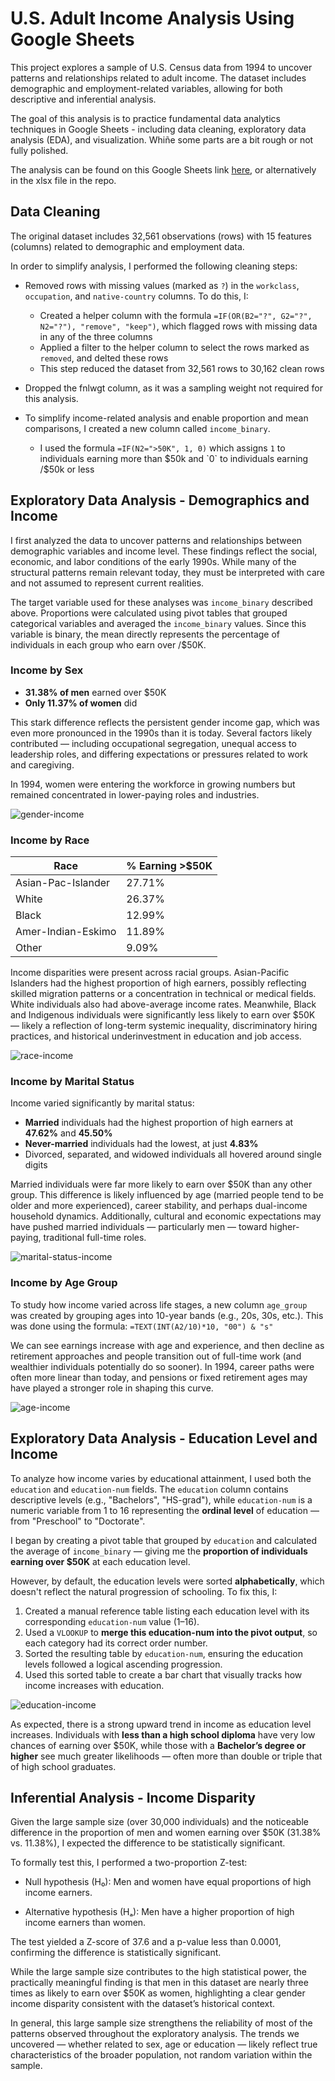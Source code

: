 # U.S. Adult Income Analysis Using Google Sheets

This project explores a sample of U.S. Census data from 1994 to uncover patterns and relationships related to adult income. The dataset includes demographic and employment-related variables, allowing for both descriptive and inferential analysis.

The goal of this analysis is to practice fundamental data analytics techniques in Google Sheets - including data cleaning, exploratory data analysis (EDA), and visualization. Whiñe some parts are a bit rough or not fully polished.

The analysis can be found on this Google Sheets link [here](https://docs.google.com/spreadsheets/d/1SgXJ_NF31Wdh373lSayYAlZfaF2aZ2Z4ZmwCLvn4EhQ/edit?usp=sharing), or alternatively in the xlsx file in the repo.

## Data Cleaning

The original dataset includes 32,561 observations (rows) with 15 features (columns) related to demographic and employment data.

In order to simplify analysis, I performed the following cleaning steps:

- Removed rows with missing values (marked as `?`) in the `workclass`, `occupation`, and `native-country` columns. To do this, I:
  - Created a helper column with the formula `=IF(OR(B2="?", G2="?", N2="?"), "remove", "keep")`, which flagged rows with missing data in any of the three columns
  - Applied a filter to the helper column to select the rows marked as `removed`, and delted these rows
  - This step reduced the dataset from 32,561 rows to 30,162 clean rows

- Dropped the fnlwgt column, as it was a sampling weight not required for this analysis.
  
- To simplify income-related analysis and enable proportion and mean comparisons, I created a new column called `income_binary`.
  - I used the formula `=IF(N2=">50K", 1, 0)` which assigns `1` to individuals earning more than $50k and `0` to individuals earning /$50k or less

## Exploratory Data Analysis - Demographics and Income 

I first analyzed the data to uncover patterns and relationships between demographic variables and income level. 
These findings reflect the social, economic, and labor conditions of the early 1990s. While many of the structural patterns remain relevant today, they must be interpreted with care and not assumed to represent current realities.

The target variable used for these analyses was `income_binary` described above.
Proportions were calculated using pivot tables that grouped categorical variables and averaged the `income_binary` values. Since this variable is binary, the mean directly represents the percentage of individuals in each group who earn over /$50K.

### Income by Sex

- **31.38% of men** earned over \$50K  
- **Only 11.37% of women** did

This stark difference reflects the persistent gender income gap, which was even more pronounced in the 1990s than it is today. Several factors likely contributed — including occupational segregation, unequal access to leadership roles, and differing expectations or pressures related to work and caregiving.

In 1994, women were entering the workforce in growing numbers but remained concentrated in lower-paying roles and industries. 

![gender-income](charts/sex_income.png)

### Income by Race

| Race                   | % Earning >\$50K |
|------------------------|------------------|
| Asian-Pac-Islander     | 27.71%           |
| White                  | 26.37%           |
| Black                  | 12.99%           |
| Amer-Indian-Eskimo     | 11.89%           |
| Other                  | 9.09%            |

Income disparities were present across racial groups. Asian-Pacific Islanders had the highest proportion of high earners, possibly reflecting skilled migration patterns or a concentration in technical or medical fields. White individuals also had above-average income rates. Meanwhile, Black and Indigenous individuals were significantly less likely to earn over \$50K — likely a reflection of long-term systemic inequality, discriminatory hiring practices, and historical underinvestment in education and job access.

![race-income](charts/race_income.png)

### Income by Marital Status

Income varied significantly by marital status:

- **Married** individuals had the highest proportion of high earners at **47.62%** and **45.50%**
- **Never-married** individuals had the lowest, at just **4.83%**
- Divorced, separated, and widowed individuals all hovered around single digits

Married individuals were far more likely to earn over \$50K than any other group. This difference is likely influenced by age (married people tend to be older and more experienced), career stability, and perhaps dual-income household dynamics. 
Additionally, cultural and economic expectations may have pushed married individuals — particularly men — toward higher-paying, traditional full-time roles.

![marital-status-income](charts/marital_status_income.png)

### Income by Age Group

To study how income varied across life stages, a new column `age_group` was created by grouping ages into 10-year bands (e.g., 20s, 30s, etc.). This was done using the formula: `=TEXT(INT(A2/10)*10, "00") & "s"`

We can see earnings increase with age and experience, and then decline as retirement approaches and people transition out of full-time work (and wealthier individuals potentially do so sooner). 
In 1994, career paths were often more linear than today, and pensions or fixed retirement ages may have played a stronger role in shaping this curve.

![age-income](charts/age_income.png)

## Exploratory Data Analysis - Education Level and Income

To analyze how income varies by educational attainment, I used both the `education` and `education-num` fields. The `education` column contains descriptive levels (e.g., "Bachelors", "HS-grad"), while `education-num` is a numeric variable from 1 to 16 representing the **ordinal level** of education — from "Preschool" to "Doctorate".

I began by creating a pivot table that grouped by `education` and calculated the average of `income_binary` — giving me the **proportion of individuals earning over \$50K** at each education level.

However, by default, the education levels were sorted **alphabetically**, which doesn't reflect the natural progression of schooling. To fix this, I:

1. Created a manual reference table listing each education level with its corresponding `education-num` value (1–16).
2. Used a `VLOOKUP` to **merge this education-num into the pivot output**, so each category had its correct order number.
3. Sorted the resulting table by `education-num`, ensuring the education levels followed a logical ascending progression.
4. Used this sorted table to create a bar chart that visually tracks how income increases with education.

![education-income](charts/education_income.png)

As expected, there is a strong upward trend in income as education level increases. Individuals with **less than a high school diploma** have very low chances of earning over \$50K, while those with a **Bachelor’s degree or higher** see much greater likelihoods — often more than double or triple that of high school graduates.

## Inferential Analysis - Income Disparity 

Given the large sample size (over 30,000 individuals) and the noticeable difference in the proportion of men and women earning over $50K (31.38% vs. 11.38%), I expected the difference to be statistically significant.

To formally test this, I performed a two-proportion Z-test:

- Null hypothesis (H₀): Men and women have equal proportions of high income earners.

- Alternative hypothesis (Hₐ): Men have a higher proportion of high income earners than women.

The test yielded a Z-score of 37.6 and a p-value less than 0.0001, confirming the difference is statistically significant.

While the large sample size contributes to the high statistical power, the practically meaningful finding is that men in this dataset are nearly three times as likely to earn over $50K as women, highlighting a clear gender income disparity consistent with the dataset’s historical context.

In general, this large sample size strengthens the reliability of most of the patterns observed throughout the exploratory analysis. The trends we uncovered — whether related to sex, age or education — likely reflect true characteristics of the broader population, not random variation within the sample.
